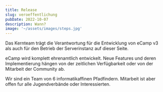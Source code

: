 ```yaml
---
title: Release
slug: veroeffentlichung
pubDate: 2022-10-07
description: Wann?
image: '~/assets/images/steps.jpg'
---
```

Das Kernteam trägt die Verantwortung für die Entwicklung von eCamp v3 als auch für den Betrieb der Serverinstanz auf dieser Seite.  

eCamp wird komplett ehrenamtlich entwickelt. Neue Features und deren Implementierung hängen von der zeitlichen Verfügbarkeit oder von der Mitarbeit der Community ab. 

Wir sind ein Team von 6 informatikaffinen Pfadfindern. Mitarbeit ist aber offen fur alle Jugendverbände oder Interessierten.